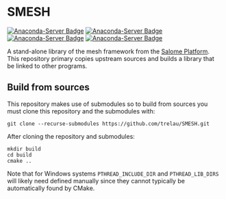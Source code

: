 # SMESH
[![Anaconda-Server Badge](https://anaconda.org/conda-forge/smesh/badges/installer/conda.svg)](https://anaconda.org/conda-forge/smesh)
[![Anaconda-Server Badge](https://anaconda.org/conda-forge/smesh/badges/platforms.svg)](https://anaconda.org/conda-forge/smesh)
[![Anaconda-Server Badge](https://anaconda.org/conda-forge/smesh/badges/downloads.svg)](https://anaconda.org/conda-forge/smesh)
[![Anaconda-Server Badge](https://anaconda.org/conda-forge/smesh/badges/latest_release_date.svg)](https://anaconda.org/conda-forge/smesh)

A stand-alone library of the mesh framework from the [Salome Platform](www.salome-platform.org).
This repository primary copies upstream sources and builds a library that be linked to other
programs.

## Build from sources
This repository makes use of submodules so to build from sources you must clone this repository
and the submodules with:

    git clone --recurse-submodules https://github.com/trelau/SMESH.git

After cloning the repository and submodules:

    mkdir build
    cd build
    cmake ..

Note that for Windows systems `PTHREAD_INCLUDE_DIR`  and `PTHREAD_LIB_DIRS` will likely need
defined manually since they cannot typically be automatically found by CMake.
